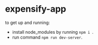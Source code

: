 # expensify-app

to get up and running:
- install node_modules by running ```npm i ```.
- run command ```npm run dev-server```.